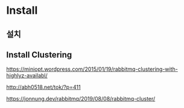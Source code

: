 # Install

## 설치

## Install Clustering

<https://miniopt.wordpress.com/2015/01/19/rabbitmq-clustering-with-highlyz-availabl/>

<http://abh0518.net/tok/?p=411>

<https://jonnung.dev/rabbitmq/2019/08/08/rabbitmq-cluster/>
